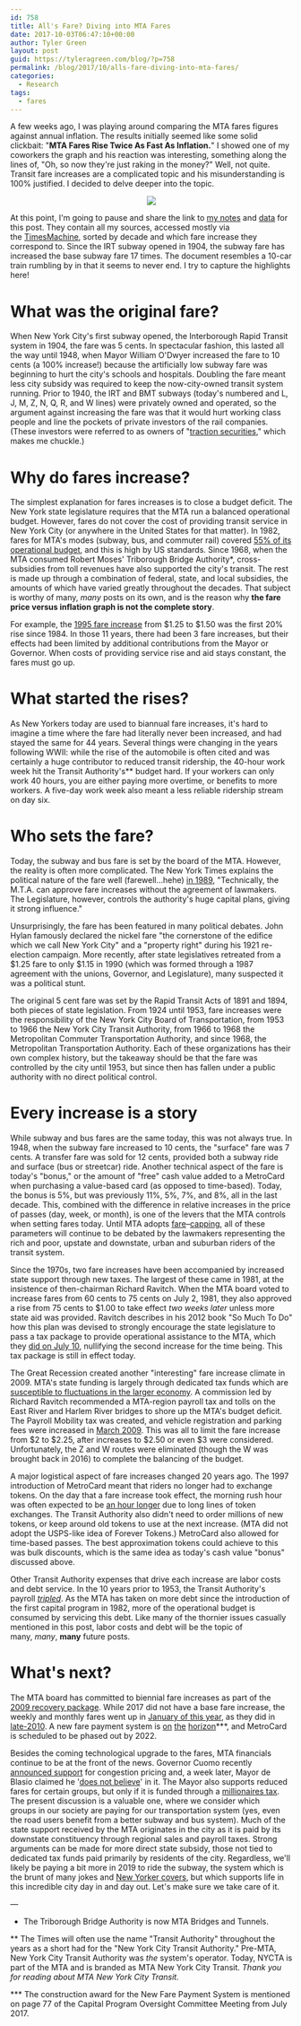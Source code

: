 ```yaml
---
id: 758
title: All's Fare? Diving into MTA Fares
date: 2017-10-03T06:47:10+00:00
author: Tyler Green
layout: post
guid: https://tyleragreen.com/blog/?p=758
permalink: /blog/2017/10/alls-fare-diving-into-mta-fares/
categories:
  - Research
tags:
  - fares
---
```

A few weeks ago, I was playing around comparing the MTA fares figures against annual inflation. The results initially seemed like some solid clickbait: "**MTA Fares Rise Twice As Fast As Inflation.**" I showed one of my coworkers the graph and his reaction was interesting, something along the lines of, "Oh, so now they're just raking in the money?" Well, not quite. Transit fare increases are a complicated topic and his misunderstanding is 100% justified. I decided to delve deeper into the topic.

<div style="text-align:center"><img src="/assets/img/2017-10-03/fare_chart.png"></div>

At this point, I'm going to pause and share the link to [my notes](https://tyleragreen.gitbooks.io/history/timelines/fare-increases.html) and <a href="https://docs.google.com/spreadsheets/d/1BUm2RZJmtWbBsCvJrs6HQQUb9tchSt5ACwMKa8Nne-8/edit?usp=sharing" target="_blank">data</a> for this post. They contain all my sources, accessed mostly via the [TimesMachine](https://timesmachine.nytimes.com/browser), sorted by decade and which fare increase they correspond to. Since the IRT subway opened in 1904, the subway fare has increased the base subway fare 17 times. The document resembles a 10-car train rumbling by in that it seems to never end. I try to capture the highlights here!

# What was the original fare?

When New York City's first subway opened, the Interborough Rapid Transit system in 1904, the fare was 5 cents. In spectacular fashion, this lasted all the way until 1948, when Mayor William O'Dwyer increased the fare to 10 cents (a 100% increase!) because the artificially low subway fare was beginning to hurt the city's schools and hospitals. Doubling the fare meant less city subsidy was required to keep the now-city-owned transit system running. Prior to 1940, the IRT and BMT subways (today's numbered and L, J, M, Z, N, Q, R, and W lines) were privately owned and operated, so the argument against increasing the fare was that it would hurt working class people and line the pockets of private investors of the rail companies. (These investors were referred to as owners of "<a href="https://tyleragreen.gitbooks.io/history/tags/fare-increases.html#fare-increases-from-5-cents-to-10-cents" target="_blank">traction securities</a>," which makes me chuckle.)

# Why do fares increase?

The simplest explanation for fares increases is to close a budget deficit. The New York state legislature requires that the MTA run a balanced operational budget. However, fares do not cover the cost of providing transit service in New York City (or anywhere in the United States for that matter). In 1982, fares for MTA's modes (subway, bus, and commuter rail) covered [55% of its operational budget](https://tyleragreen.gitbooks.io/history/tags/federal-assistance.html#program-planners-study-on-federal-operating-assistance), and this is high by US standards. Since 1968, when the MTA consumed Robert Moses' Triborough Bridge Authority*, cross-subsidies from toll revenues have also supported the city's transit. The rest is made up through a combination of federal, state, and local subsidies, the amounts of which have varied greatly throughout the decades. That subject is worthy of many, _many_ posts on its own, and is the reason why **the fare price versus inflation graph is not the complete story**.

For example, the [1995 fare increase](https://tyleragreen.gitbooks.io/history/tags/fare-increases.html#fare-increases-from-125-to-150) from $1.25 to $1.50 was the first 20% rise since 1984. In those 11 years, there had been 3 fare increases, but their effects had been limited by additional contributions from the Mayor or Governor. When costs of providing service rise and aid stays constant, the fares must go up.

# What started the rises?

As New Yorkers today are used to biannual fare increases, it's hard to imagine a time where the fare had literally never been increased, and had stayed the same for 44 years. Several things were changing in the years following WWII: while the rise of the automobile is often cited and was certainly a huge contributor to reduced transit ridership, the 40-hour work week hit the Transit Authority's** budget hard. If your workers can only work 40 hours, you are either paying more overtime, or benefits to more workers. A five-day work week also meant a less reliable ridership stream on day six.

# Who sets the fare?

Today, the subway and bus fare is set by the board of the MTA. However, the reality is often more complicated. The New York Times explains the political nature of the fare well (farewell&#8230;hehe) [in 1989](https://tyleragreen.gitbooks.io/history/tags/fare-increases.html#fare-increases-from-1-to-115), "Technically, the M.T.A. can approve fare increases without the agreement of lawmakers. The Legislature, however, controls the authority's huge capital plans, giving it strong influence."

Unsurprisingly, the fare has been featured in many political debates. John Hylan famously declared the nickel fare "the cornerstone of the edifice which we call New York City" and a "property right" during his 1921 re-election campaign. More recently, after state legislatives retreated from a $1.25 fare to only $1.15 in 1990 (which was formed through a 1987 agreement with the unions, Governor, and Legislature), many suspected it was a political stunt.

The original 5 cent fare was set by the Rapid Transit Acts of 1891 and 1894, both pieces of state legislation. From 1924 until 1953, fare increases were the responsibility of the New York City Board of Transportation, from 1953 to 1966 the New York City Transit Authority, from 1966 to 1968 the Metropolitan Commuter Transportation Authority, and since 1968, the Metropolitan Transportation Authority. Each of these organizations has their own complex history, but the takeaway should be that the fare was controlled by the city until 1953, but since then has fallen under a public authority with no direct political control.

# Every increase is a story

While subway and bus fares are the same today, this was not always true. In 1948, when the subway fare increased to 10 cents, the "surface" fare was 7 cents. A transfer fare was sold for 12 cents, provided both a subway ride and surface (bus or streetcar) ride. Another technical aspect of the fare is today's "bonus," or the amount of "free" cash value added to a MetroCard when purchasing a value-based card (as opposed to time-based). Today, the bonus is 5%, but was previously 11%, 5%, 7%, and 8%, all in the last decade. This, combined with the difference in relative increases in the price of passes (day, week, or month), is one of the levers that the MTA controls when setting fares today. Until MTA adopts [fare](http://usa.streetsblog.org/2017/08/16/portland-debuts-a-fairer-way-to-pay-for-transit-fares/)&#8211;[capping](https://tfl.gov.uk/fares-and-payments/oyster/using-oyster/price-capping), all of these parameters will continue to be debated by the lawmakers representing the rich and poor, upstate and downstate, urban and suburban riders of the transit system.

Since the 1970s, two fare increases have been accompanied by increased state support through new taxes. The largest of these came in 1981, at the insistence of then-chairman Richard Ravitch. When the MTA board voted to increase fares from 60 cents to 75 cents on July 2, 1981, they also approved a rise from 75 cents to $1.00 to take effect _two weeks later_ unless more state aid was provided. Ravitch describes in his 2012 book "So Much To Do" how this plan was devised to strongly encourage the state legislature to pass a tax package to provide operational assistance to the MTA, which they [did on July 10](https://tyleragreen.gitbooks.io/history/tags/taxes.html#ny-state-legislature-approves-5-taxes-to-provide-mta-operating-assistance), nullifying the second increase for the time being. This tax package is still in effect today.

The Great Recession created another "interesting" fare increase climate in 2009. MTA's state funding is largely through dedicated tax funds which are <a href="http://www.ibo.nyc.ny.us/iboreports/mtareportaugust2011.pdf" target="_blank">susceptible to fluctuations in the larger economy</a>. A commission led by Richard Ravitch recommended a MTA-region payroll tax and tolls on the East River and Harlem River bridges to shore up the MTA's budget deficit. The Payroll Mobility tax was created, and vehicle registration and parking fees were increased in <a href="https://tyleragreen.gitbooks.io/history/tags/fare-increases.html#fare-increases-from-2-to-225" target="_blank">March 2009</a>. This was all to limit the fare increase from $2 to $2.25, after increases to $2.50 or even $3 were considered. Unfortunately, the Z and W routes were eliminated (though the W was brought back in 2016) to complete the balancing of the budget.

A major logistical aspect of fare increases changed 20 years ago. The 1997 introduction of MetroCard meant that riders no longer had to exchange tokens. On the day that a fare increase took effect, the morning rush hour was often expected to be <a href="https://tyleragreen.gitbooks.io/history/tags/fare-increases.html#fare-increases-from-50-cents-to-60-cents" target="_blank">an hour longer</a> due to long lines of token exchanges. The Transit Authority also didn't need to order millions of new tokens, or keep around old tokens to use at the next increase. (MTA did not adopt the USPS-like idea of Forever Tokens.) MetroCard also allowed for time-based passes. The best approximation tokens could achieve to this was bulk discounts, which is the same idea as today's cash value "bonus" discussed above.

Other Transit Authority expenses that drive each increase are labor costs and debt service. In the 10 years prior to 1953, the Transit Authority's payroll _<a href="https://tyleragreen.gitbooks.io/history/tags/fare-increases.html#fare-increases-from-2-to-225" target="_blank">tripled</a>_. As the MTA has taken on more debt since the introduction of the first capital program in 1982, more of the operational budget is consumed by servicing this debt. Like many of the thornier issues casually mentioned in this post, labor costs and debt will be the topic of many, _many_, **many** future posts.

# What's next?

The MTA board has committed to biennial fare increases as part of the <a href="http://www.nytimes.com/2013/11/14/nyregion/mta-sees-smaller-rise-for-its-fares-in-15-and-17.html" target="_blank">2009 recovery package</a>. While 2017 did not have a base fare increase, the weekly and monthly fares went up in <a href="https://www.nytimes.com/2017/01/25/nyregion/mta-subway-bus-toll-metrocard-fare-increase.html" target="_blank">January of this year</a>, as they did in <a href="https://tyleragreen.gitbooks.io/history/tags/fare-increases.html#fare-remains-at-250-but-week-and-month-pass-rise" target="_blank">late-2010</a>. A new fare payment system is <a href="https://www.nytimes.com/2016/04/19/nyregion/from-swipes-to-taps-a-look-at-the-end-for-metrocards.html" target="_blank">on</a> [the](https://twitter.com/gregmocker/status/913159110849449986) <a href="http://web.mta.info/mta/news/books/pdf/170724_1345_CPOC.pdf" target="_blank">horizon</a>\***, and MetroCard is scheduled to be phased out by 2022.

Besides the coming technological upgrade to the fares, MTA financials continue to be at the front of the news. Governor Cuomo recently <a href="https://www.nytimes.com/2017/08/13/nyregion/cuomo-rethinks-opposition-to-tolls-to-ease-manhattan-traffic.html" target="_blank">announced support</a> for congestion pricing and, a week later, Mayor de Blasio claimed he '<a href="https://www.nytimes.com/2017/08/21/nyregion/de-blasio-congestion-pricing.html" target="_blank">does not believe</a>' in it. The Mayor also supports reduced fares for certain groups, but only if it is funded through a <a href="https://www.nytimes.com/2017/08/06/nyregion/bill-de-blasio-will-push-for-tax-on-wealthy-to-fix-subway.html" target="_blank">millionaires tax</a>. The present discussion is a valuable one, where we consider which groups in our society are paying for our transportation system (yes, even the road users benefit from a better subway and bus system). Much of the state support received by the MTA originates in the city as it is paid by its downstate constituency through regional sales and payroll taxes. Strong arguments can be made for more direct state subsidy, those not tied to dedicated tax funds paid primarily by residents of the city. Regardless, we'll likely be paying a bit more in 2019 to ride the subway, the system which is the brunt of many jokes and <a href="https://media.newyorker.com/photos/597c214e3f7572208e963e46/master/w_727,c_limit/CVN_TNY_08_07_17RGB.jpg" target="_blank">New Yorker covers</a>, but which supports life in this incredible city day in and day out. Let's make sure we take care of it.

&#8212;

* The Triborough Bridge Authority is now MTA Bridges and Tunnels.

** The Times will often use the name "Transit Authority" throughout the years as a short had for the "New York City Transit Authority." Pre-MTA, New York City Transit Authority was _the_ system's operator. Today, NYCTA is part of the MTA and is branded as MTA New York City Transit. _Thank you for reading about MTA New York City Transit._

\*** The construction award for the New Fare Payment System is mentioned on page 77 of the Capital Program Oversight Committee Meeting from July 2017.

